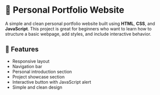 # 💼 Personal Portfolio Website
A simple and clean personal portfolio website built using **HTML**, **CSS**, and **JavaScript**. This project is great for beginners who want to learn how to structure a basic webpage, add styles, and include interactive behavior.
## 🚀 Features

- Responsive layout
- Navigation bar
- Personal introduction section
- Project showcase section
- Interactive button with JavaScript alert
- Simple and clean design
